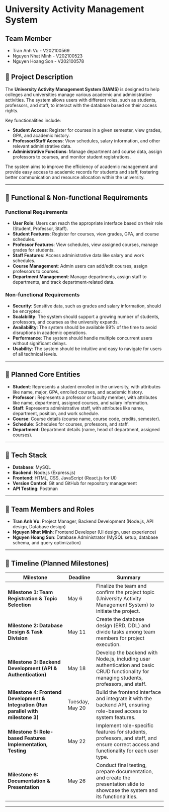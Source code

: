 # University Activity Management System
## Team Member
- Tran Anh Vu - V202100569 
- Nguyen Nhat Minh - V202100523 
- Nguyen Hoang Son - V202100578
## 📄 Project Description

The **University Activity Management System (UAMS)** is designed to help colleges and universities manage various academic and administrative activities. The system allows users with different roles, such as students, professors, and staff, to interact with the database based on their access rights. 

Key functionalities include:
- **Student Access**: Register for courses in a given semester, view grades, GPA, and academic history.
- **Professor/Staff Access**: View schedules, salary information, and other relevant administrative data.
- **Administrative Functions**: Manage department and course data, assign professors to courses, and monitor student registrations.

The system aims to improve the efficiency of academic management and provide easy access to academic records for students and staff, fostering better communication and resource allocation within the university.

---

## 🎯 Functional & Non-functional Requirements

### Functional Requirements
- **User Role**: Users can reach the appropriate interface based on their role (Student, Professor, Staff).
- **Student Features**: Register for courses, view grades, GPA, and course schedules.
- **Professor Features**: View schedules, view assigned courses, manage grades for students.
- **Staff Features**: Access administrative data like salary and work schedules.
- **Course Management**: Admin users can add/edit courses, assign professors to courses.
- **Department Management**: Manage departments, assign staff to departments, and track department-related data.

### Non-functional Requirements
- **Security**: Sensitive data, such as grades and salary information, should be encrypted.
- **Scalability**: The system should support a growing number of students, professors, and courses as the university expands.
- **Availability**: The system should be available 99% of the time to avoid disruptions in academic operations.
- **Performance**: The system should handle multiple concurrent users without significant delays.
- **Usability**: The system should be intuitive and easy to navigate for users of all technical levels.

---

## 🧱 Planned Core Entities

- **Student**: Represents a student enrolled in the university, with attributes like name, major, GPA, enrolled courses, and academic history.
- **Professor** : Represents a professor or faculty member, with attributes like name, department, assigned courses, and salary information.
- **Staff**: Represents administrative staff, with attributes like name, department, position, and work schedule.
- **Course**: Course details (course name, course code, credits, semester).
- **Schedule**: Schedules for courses, professors, and staff.
- **Department**: Department details (name, head of department, assigned courses).
---

## 🔧 Tech Stack

- **Database**: MySQL
- **Backend**: Node.js (Express.js)
- **Frontend**: HTML, CSS, JavaScript (React.js for UI)
- **Version Control**: Git and GitHub for repository management
- **API Testing**: Postman
---

## 👥 Team Members and Roles

- **Tran Anh Vu**: Project Manager, Backend Development (Node.js, API design, Database design)
- **Nguyen Nhat Minh**: Frontend Developer (UI design, user experience)
- **Nguyen Hoang Son**: Database Administrator (MySQL setup, database schema, and query optimization)

---

## 📅 Timeline (Planned Milestones)

| **Milestone**                                      | **Deadline**          | **Summary**                                                                 |
|---------------------------------------------------|-----------------------|-----------------------------------------------------------------------------|
| **Milestone 1: Team Registration & Topic Selection** | May 6        | Finalize the team and confirm the project topic (University Activity Management System) to initiate the project. |
| **Milestone 2: Database Design & Task Division**   |  May 11       | Create the database design (ERD, DDL) and divide tasks among team members for project execution. |
| **Milestone 3: Backend Development (API & Authentication)** | May 18       | Develop the backend with Node.js, including user authentication and basic CRUD functionality for managing students, professors, and staff. |
| **Milestone 4: Frontend Development & Integration (Run parallel with milestone 3)** | Tuesday, May 20       | Build the frontend interface and integrate it with the backend API, ensuring role-based access to system features. |
| **Milestone 5: Role-based Features Implementation, Testing** | May 22       | Implement role-specific features for students, professors, and staff, and ensure correct access and functionality for each user type. |
| **Milestone 6: Documentation & Presentation** | May 26     | Conduct final testing, prepare documentation, and create the presentation slide to showcase the system and its functionalities. |


---


